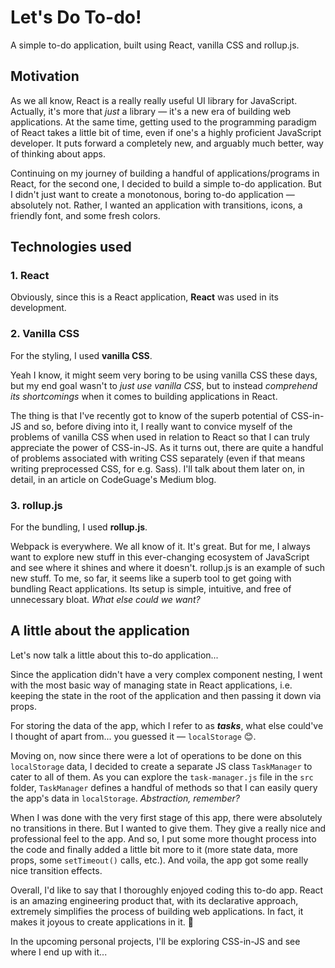 # Let's Do To-do!

A simple to-do application, built using React, vanilla CSS and rollup.js.

## Motivation
As we all know, React is a really really useful UI library for JavaScript. Actually, it's more that *just* a library — it's a new era of building web applications. At the same time, getting used to the programming paradigm of React takes a little bit of time, even if one's a highly proficient JavaScript developer. It puts forward a completely new, and arguably much better, way of thinking about apps.

Continuing on my journey of building a handful of applications/programs in React, for the second one, I decided to build a simple to-do application. But I didn't just want to create a monotonous, boring to-do application — absolutely not. Rather, I wanted an application with transitions, icons, a friendly font, and some fresh colors. 

## Technologies used

### 1. React
Obviously, since this is a React application, **React** was used in its development.

### 2. Vanilla CSS
For the styling, I used **vanilla CSS**.

Yeah I know, it might seem very boring to be using vanilla CSS these days, but my end goal wasn't to *just use vanilla CSS*, but to instead *comprehend its shortcomings* when it comes to building applications in React.

The thing is that I've recently got to know of the superb potential of CSS-in-JS and so, before diving into it, I really want to convice myself of the problems of vanilla CSS when used in relation to React so that I can truly appreciate the power of CSS-in-JS. As it turns out, there are quite a handful of problems associated with writing CSS separately (even if that means writing preprocessed CSS, for e.g. Sass). I'll talk about them later on, in detail, in an article on CodeGuage's Medium blog.

### 3. rollup.js
For the bundling, I used **rollup.js**.

Webpack is everywhere. We all know of it. It's great. But for me, I always want to explore new stuff in this ever-changing ecosystem of JavaScript and see where it shines and where it doesn't. rollup.js is an example of such new stuff. To me, so far, it seems like a superb tool to get going with bundling React applications. Its setup is simple, intuitive, and free of unnecessary bloat. *What else could we want?*


## A little about the application

Let's now talk a little about this to-do application...

Since the application didn't have a very complex component nesting, I went with the most basic way of managing state in React applications, i.e. keeping the state in the root of the application and then passing it down via props.

For storing the data of the app, which I refer to as ***tasks***, what else could've I thought of apart from... you guessed it — `localStorage` 😊.

Moving on, now since there were a lot of operations to be done on this `localStorage` data, I decided to create a separate JS class `TaskManager` to cater to all of them. As you can explore the `task-manager.js` file in the `src` folder, `TaskManager` defines a handful of methods so that I can easily query the app's data in `localStorage`. *Abstraction, remember?*

When I was done with the very first stage of this app, there were absolutely no transitions in there. But I wanted to give them. They give a really nice and professional feel to the app. And so, I put some more thought process into the code and finally added a little bit more to it (more state data, more props, some `setTimeout()` calls, etc.). And voila, the app got some really nice transition effects.

Overall, I'd like to say that I thoroughly enjoyed coding this to-do app. React is an amazing engineering product that, with its declarative approach, extremely simplifies the process of building web applications. In fact, it makes it joyous to create applications in it. 🙂

In the upcoming personal projects, I'll be exploring CSS-in-JS and see where I end up with it... 

